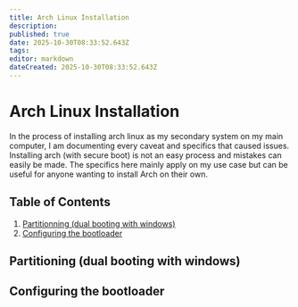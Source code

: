 ```yaml
---
title: Arch Linux Installation
description: 
published: true
date: 2025-10-30T08:33:52.643Z
tags: 
editor: markdown
dateCreated: 2025-10-30T08:33:52.643Z
---
```


# Arch Linux Installation

In the process of installing arch linux as my secondary system on my main computer, I am documenting every caveat and specifics that caused issues.
Installing arch (with secure boot) is not an easy process and mistakes can easily be made. The specifics here mainly apply on my use case but can be useful for anyone wanting to install Arch on their own.

## Table of Contents

1. [Partitionning (dual booting with windows)](#partitionning)
2. [Configuring the bootloader](#configuring-the-bootloader)

## <a name="partitioning"></a>Partitioning (dual booting with windows)

## <a name="configuring-the-bootloader"></a>Configuring the bootloader